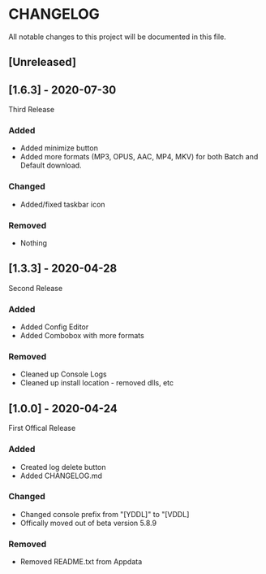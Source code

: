 # CHANGELOG
All notable changes to this project will be documented in this file.

## [Unreleased]

## [1.6.3] - 2020-07-30
Third Release

### Added
- Added minimize button
- Added more formats (MP3, OPUS, AAC, MP4, MKV) for both Batch and Default download.

### Changed
- Added/fixed taskbar icon

### Removed
- Nothing

## [1.3.3] - 2020-04-28
Second Release
### Added
- Added Config Editor
- Added Combobox with more formats

### Removed
- Cleaned up Console Logs
- Cleaned up install location - removed dlls, etc

## [1.0.0] - 2020-04-24
First Offical Release
### Added
- Created log delete button
- Added CHANGELOG.md

### Changed
- Changed console prefix from "[YDDL]" to "[VDDL]
- Offically moved out of beta version 5.8.9

### Removed
- Removed README.txt from Appdata


